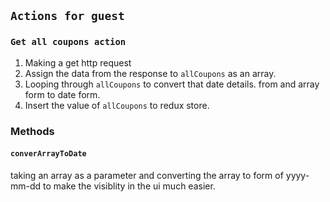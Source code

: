 ## `Actions for guest`

### `Get all coupons action`

1. Making a get http request
2. Assign the data from the response to `allCoupons` as an array.
3. Looping through `allCoupons` to convert that date details.
   from and array form to date form.
4. Insert the value of `allCoupons` to redux store.

### Methods

#### `converArrayToDate`

taking an array as a parameter and converting the array to form of yyyy-mm-dd
to make the visiblity in the ui much easier.
